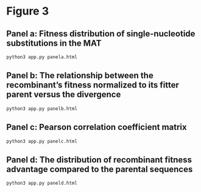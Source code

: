 # Figure 3

## Panel a: Fitness distribution of single-nucleotide substitutions in the MAT
```
python3 app.py panela.html
```

## Panel b: The relationship between the recombinant’s fitness normalized to its fitter parent versus the divergence
```
python3 app.py panelb.html
```

## Panel c: Pearson correlation coefficient matrix
```
python3 app.py panelc.html
```

## Panel d: The distribution of recombinant fitness advantage compared to the parental sequences
```
python3 app.py paneld.html
```

